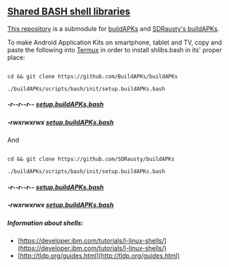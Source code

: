 ## [Shared BASH shell libraries](https://shlibs.github.io/shlibs.bash/) 

[This repository](https://github.com/shlibs/shlibs.bash) is a submodule for [buildAPKs](https://github.com/BuildAPKs/buildAPKs) and [SDRausty's buildAPKs](https://github.com/SDRausty/buildAPKs).

To make Android Application Kits on smartphone, tablet and TV, copy and paste the following into [Termux](https://github.com/termux) in order to install shlibs.bash in its' proper place:

```

cd && git clone https://github.com/BuildAPKs/buildAPKs

./buildAPKs/scripts/bash/init/setup.buildAPKs.bash

```
##### -r--r--r-- [setup.buildAPKs.bash](https://raw.githubusercontent.com/BuildAPKs/buildAPKs/master/scripts/bash/init/setup.buildAPKs.bash)
##### -rwxrwxrwx [setup.buildAPKs.bash](https://buildapks.github.io/buildAPKs/scripts/bash/init/setup.buildAPKs.bash)

And

```

cd && git clone https://github.com/SDRausty/buildAPKs

./buildAPKs/scripts/bash/init/setup.buildAPKs.bash

```
##### -r--r--r-- [setup.buildAPKs.bash](https://raw.githubusercontent.com/SDRausty/buildAPKs/master/scripts/bash/init/setup.buildAPKs.bash)
##### -rwxrwxrwx [setup.buildAPKs.bash](https://sdrausty.github.io/buildAPKs/scripts/bash/init/setup.buildAPKs.bash)


##### Information about shells: 
   * [https://developer.ibm.com/tutorials/l-linux-shells/](https://developer.ibm.com/tutorials/l-linux-shells/)
   * [http://tldp.org/guides.html](http://tldp.org/guides.html)

<!--OEF README.md-->
